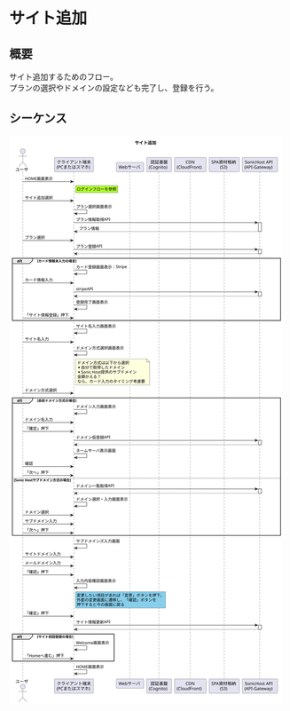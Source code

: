 # サイト追加

## 概要

サイト追加するためのフロー。  
プランの選択やドメインの設定なども完了し、登録を行う。

## シーケンス

![サイト追加](./addSiteFlow.svg)
